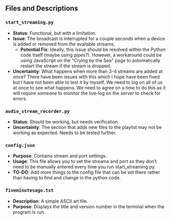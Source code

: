## Files and Descriptions

### `start_streaming.py`
- **Status**: Functional, but with a limitation.
- **Issue**: The broadcast is interrupted for a couple seconds when a device is added or removed from the available streams.
  - **Potential Fix**: Ideally, this issue should be resolved within the Python code itself (maybe using pipes?). However, a workaround could be using JavaScript on the "Crying by the Sea" page to automatically restart the stream if the stream is dropped.
- **Uncertainty**: What happens when more than 3-4 streams are added at once? There have been issues with this which I hope have been fixed but I have not been able to test it by myself. We need to log on all of us at once to see what happens. We need to agree on a time to do this as it will require someone to monitor the live-log on the server to check for errors.

### `audio_stream_recorder.py`
- **Status**: Should be working, but needs verification.
- **Uncertainty**: The section that adds new files to the playlist may not be working as expected. Needs to be tested further.

### `config.json`
- **Purpose**: Contains stream and port settings.
- **Usage**: This file allows you to set the streams and port so they don’t need to be manually entered every time you run start_streaming.py.
- **TO-DO**: Add more things to the config file that can be set there rather than having to find and change in the python code.

### `fiveminutesago.txt`
- **Description**: A simple ASCII art file.
- **Purpose**: Displays the title and version number in the terminal when the program is run.


